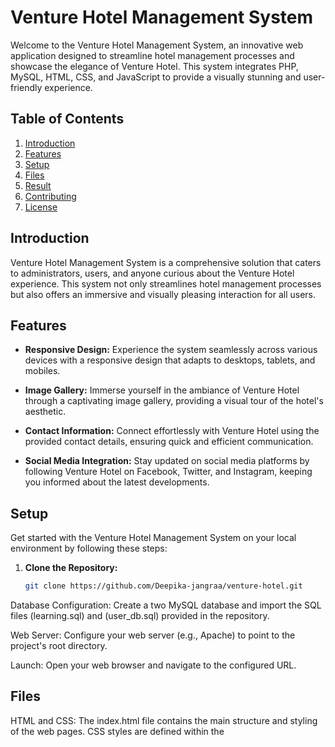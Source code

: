 # Venture Hotel Management System

Welcome to the Venture Hotel Management System, an innovative web application designed to streamline hotel management processes and showcase the elegance of Venture Hotel. This system integrates PHP, MySQL, HTML, CSS, and JavaScript to provide a visually stunning and user-friendly experience.

## Table of Contents
1. [Introduction](#introduction)
2. [Features](#features)
3. [Setup](#setup)
4. [Files](#files)
5. [Result](#result)
6. [Contributing](#contributing)
7. [License](#license)

## Introduction

Venture Hotel Management System is a comprehensive solution that caters to administrators, users, and anyone curious about the Venture Hotel experience. This system not only streamlines hotel management processes but also offers an immersive and visually pleasing interaction for all users.

## Features

- **Responsive Design:** Experience the system seamlessly across various devices with a responsive design that adapts to desktops, tablets, and mobiles.

- **Image Gallery:** Immerse yourself in the ambiance of Venture Hotel through a captivating image gallery, providing a visual tour of the hotel's aesthetic.

- **Contact Information:** Connect effortlessly with Venture Hotel using the provided contact details, ensuring quick and efficient communication.

- **Social Media Integration:** Stay updated on social media platforms by following Venture Hotel on Facebook, Twitter, and Instagram, keeping you informed about the latest developments.

## Setup

Get started with the Venture Hotel Management System on your local environment by following these steps:

1. **Clone the Repository:**
   ```bash
   git clone https://github.com/Deepika-jangraa/venture-hotel.git
   
Database Configuration:
Create a two MySQL database and import the SQL files (learning.sql) and (user_db.sql) provided in the repository.

Web Server:
Configure your web server (e.g., Apache) to point to the project's root directory.

Launch:
Open your web browser and navigate to the configured URL.

## Files
HTML and CSS: The index.html file contains the main structure and styling of the web pages. CSS styles are defined within the <style> section in the HTML file.

JavaScript: The image slideshow functionality is implemented using JavaScript in the <script> section at the end of the HTML file.

Images: The images/ directory contains visuals used in the image gallery and slideshow.

PHP Files: Various PHP files (pro.html, admin.php, login_form.php, customer_review.html, menu.html, payment.html) handle functionalities such as user authentication, reviews, menu display, and payment processing.

## Result

![Screenshot (865)](https://github.com/Deepika-jangraa/Hotel_Project/assets/135499747/980d13ba-f922-49c4-9636-df04b9a1cad0)



## Contributing
Feel inspired to contribute? Fork the repository, implement your changes, and submit a pull request. Your ideas and improvements are warmly welcomed!

License
This project is licensed under the MIT License. See the LICENSE file for details.

